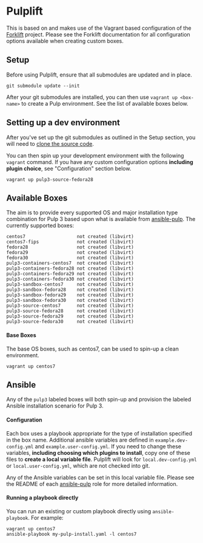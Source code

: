 # Pulplift

This is based on and makes use of the Vagrant based configuration of the
[Forklift](https://github.com/theforeman/forklift) project. Please see the Forklift documentation
for all configuration options available when creating custom boxes.

## Setup

Before using Pulplift, ensure that all submodules are updated and in place.

```
git submodule update --init
```

After your git submodules are installed, you can then use ``vagrant up <box-name>`` to create a Pulp
environment. See the list of available boxes below.

## Setting up a dev environment

After you've set up the git submodules as outlined in the Setup section, you will need to [clone
the source code](https://docs.pulpproject.org/en/3.0/nightly/contributing/dev-setup.html#get-the-source).

You can then spin up your development environment with the following ``vagrant`` command. If you
have any custom configuration options **including plugin choice**, see "Configuration" section
below.

```
vagrant up pulp3-source-fedora28
```

## Available Boxes

The aim is to provide every supported OS and major installation type combination for Pulp 3 based
upon what is available from [ansible-pulp](https://github.com/pulp/ansible-pulp). The currently
supported boxes:

```
centos7                   not created (libvirt)
centos7-fips              not created (libvirt)
fedora28                  not created (libvirt)
fedora29                  not created (libvirt)
fedora30                  not created (libvirt)
pulp3-containers-centos7  not created (libvirt)
pulp3-containers-fedora28 not created (libvirt)
pulp3-containers-fedora29 not created (libvirt)
pulp3-containers-fedora30 not created (libvirt)
pulp3-sandbox-centos7     not created (libvirt)
pulp3-sandbox-fedora28    not created (libvirt)
pulp3-sandbox-fedora29    not created (libvirt)
pulp3-sandbox-fedora30    not created (libvirt)
pulp3-source-centos7      not created (libvirt)
pulp3-source-fedora28     not created (libvirt)
pulp3-source-fedora29     not created (libvirt)
pulp3-source-fedora30     not created (libvirt)
```

#### Base Boxes

The base OS boxes, such as centos7, can be used to spin-up a clean environment.

```
vagrant up centos7
```

## Ansible

Any of the `pulp3` labeled boxes will both spin-up and provision the labeled Ansible installation
scenario for Pulp 3.

#### Configuration

Each box uses a playbook appropriate for the type of installation specified in the box name.
Additional ansible variables are defined in ``example.dev-config.yml`` and
``example.user-config.yml``. If you need to change these variables, **including choosing which
plugins to install**, copy one of these files to **create a local variable file**. Pulplift will
look for ``local.dev-config.yml`` or ``local.user-config.yml``, which are not checked into git.

Any of the Ansible variables can be set in this local variable file. Please see the README of each
[ansible-pulp](https://github.com/pulp/ansible-pulp#pulp-3-ansible-installer) role for more
detailed information.

#### Running a playbook directly

You can run an existing or custom playbook directly using `ansible-playbook`. For example:

```
vagrant up centos7
ansible-playbook my-pulp-install.yaml -l centos7
```
